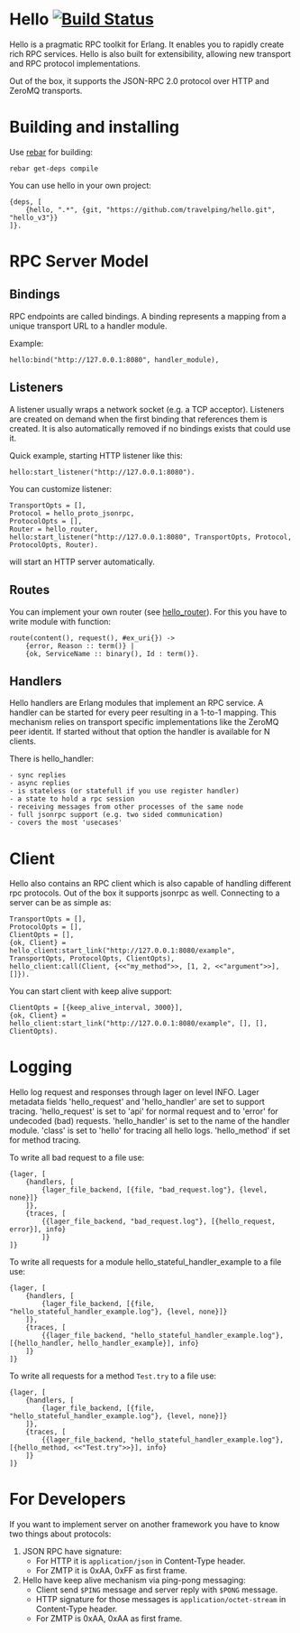 # Hello [![Build Status](https://travis-ci.org/travelping/hello.svg)](https://travis-ci.org/travelping/hello)

Hello is a pragmatic RPC toolkit for Erlang.
It enables you to rapidly create rich RPC services.
Hello is also built for extensibility,
allowing new transport and RPC protocol implementations.

Out of the box, it supports the JSON-RPC 2.0 protocol
over HTTP and ZeroMQ transports.

# Building and installing

Use [rebar](https://github.com/rebar/rebar) for building:
    
    rebar get-deps compile

You can use hello in your own project:

    {deps, [
        {hello, ".*", {git, "https://github.com/travelping/hello.git", "hello_v3"}}
    ]}.

# RPC Server Model

## Bindings

RPC endpoints are called bindings.
A binding represents a mapping from a unique transport
URL to a handler module.

Example:

    hello:bind("http://127.0.0.1:8080", handler_module),

## Listeners

A listener usually wraps a network socket (e.g. a TCP acceptor).
Listeners are created on demand when the first binding that references
them is created. It is also automatically removed if no bindings
exists that could use it.

Quick example, starting HTTP listener like this:

    hello:start_listener("http://127.0.0.1:8080").

You can customize listener:

    TransportOpts = [],
    Protocol = hello_proto_jsonrpc,
    ProtocolOpts = [],
    Router = hello_router,
    hello:start_listener("http://127.0.0.1:8080", TransportOpts, Protocol, ProtocolOpts, Router).

will start an HTTP server automatically.

## Routes 

You can implement your own router (see [hello_router](/src/hello_router.erl)). 
For this you have to write module with function:
    
    route(content(), request(), #ex_uri{}) -> 
        {error, Reason :: term()} | 
        {ok, ServiceName :: binary(), Id : term()}.

## Handlers

Hello handlers are Erlang modules that implement an RPC service. A
handler can be started for every peer resulting in a 1-to-1 mapping.
This mechanism relies on transport specific implementations like the
ZeroMQ peer identit.
If started without that option the handler is available for N clients.

There is hello_handler:

    - sync replies
    - async replies
    - is stateless (or statefull if you use register handler)
    - a state to hold a rpc session
    - receiving messages from other processes of the same node
    - full jsonrpc support (e.g. two sided communication)
    - covers the most 'usecases'

# Client

Hello also contains an RPC client which is also capable of handling different
rpc protocols. Out of the box it supports jsonrpc as well.
Connecting to a server can be as simple as:


    TransportOpts = [],
    ProtocolOpts = [],
    ClientOpts = [],
	{ok, Client} = hello_client:start_link("http://127.0.0.1:8080/example", TransportOpts, ProtocolOpts, ClientOpts),
	hello_client:call(Client, {<<"my_method">>, [1, 2, <<"argument">>], []}).

You can start client with keep alive support:

    ClientOpts = [{keep_alive_interval, 3000}],
	{ok, Client} = hello_client:start_link("http://127.0.0.1:8080/example", [], [], ClientOpts).

# Logging

Hello log request and responses through lager on level INFO. Lager metadata fields
'hello_request' and 'hello_handler' are set to support tracing.
'hello_request' is set to 'api' for normal request and to 'error' for undecoded (bad)
requests. 'hello_handler' is set to the name of the handler module.
'class' is set to 'hello' for tracing all hello logs. 'hello_method' if set for method tracing.

To write all bad request to a file use:

    {lager, [
        {handlers, [
            {lager_file_backend, [{file, "bad_request.log"}, {level, none}]}
        ]},
        {traces, [
            {{lager_file_backend, "bad_request.log"}, [{hello_request, error}], info}
            ]}
    ]}

To write all requests for a module hello_stateful_handler_example to a file use:

    {lager, [
        {handlers, [
            {lager_file_backend, [{file, "hello_stateful_handler_example.log"}, {level, none}]}
        ]},
        {traces, [
            {{lager_file_backend, "hello_stateful_handler_example.log"}, [{hello_handler, hello_handler_example}], info}
        ]}
    ]}

To write all requests for a method `Test.try` to a file use:

    {lager, [
        {handlers, [
            {lager_file_backend, [{file, "hello_stateful_handler_example.log"}, {level, none}]}
        ]},
        {traces, [
            {{lager_file_backend, "hello_stateful_handler_example.log"}, [{hello_method, <<"Test.try">>}], info}
        ]}
    ]}

# For Developers

If you want to implement server on another framework you have to know two things about protocols:

1. JSON RPC have signature:
    * For HTTP it is `application/json` in Content-Type header.
    * For ZMTP it is  0xAA, 0xFF as first frame.
2. Hello have keep alive mechanism via ping-pong messaging:
    * Client send `$PING` message and server reply with `$PONG` message.
    * HTTP signature for those messages is `application/octet-stream` in Content-Type header.
    * For ZMTP is  0xAA, 0xAA as first frame.

